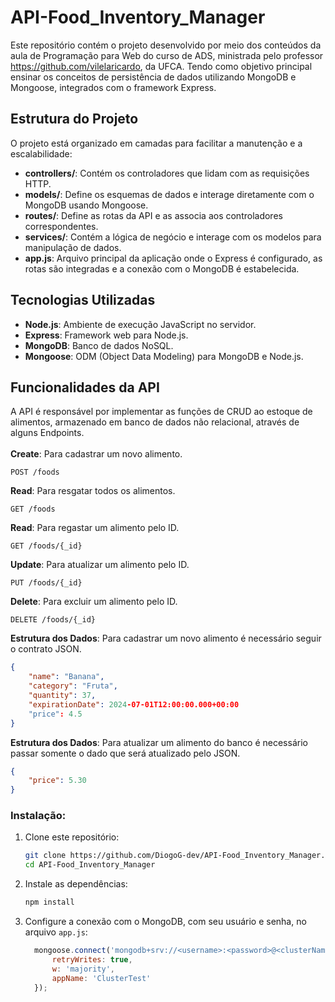 # API-Food_Inventory_Manager
Este repositório contém o projeto desenvolvido por meio dos conteúdos da aula de Programação para Web do curso de ADS, ministrada pelo professor https://github.com/vilelaricardo, da UFCA. Tendo como objetivo principal ensinar os conceitos de persistência de dados utilizando MongoDB e Mongoose, integrados com o framework Express.

## Estrutura do Projeto
O projeto está organizado em camadas para facilitar a manutenção e a escalabilidade:

- **controllers/**: Contém os controladores que lidam com as requisições HTTP.
- **models/**: Define os esquemas de dados e interage diretamente com o MongoDB usando Mongoose.
- **routes/**: Define as rotas da API e as associa aos controladores correspondentes.
- **services/**: Contém a lógica de negócio e interage com os modelos para manipulação de dados.
- **app.js**: Arquivo principal da aplicação onde o Express é configurado, as rotas são integradas e a conexão com o MongoDB é estabelecida.

## Tecnologias Utilizadas

- **Node.js**: Ambiente de execução JavaScript no servidor.
- **Express**: Framework web para Node.js.
- **MongoDB**: Banco de dados NoSQL.
- **Mongoose**: ODM (Object Data Modeling) para MongoDB e Node.js.

## Funcionalidades da API

A API é responsável por implementar as funções de CRUD ao estoque de alimentos, armazenado em banco de dados não relacional, através de alguns Endpoints.
<br><br>
**Create**: Para cadastrar um novo alimento.
```http
POST /foods
```
**Read**: Para resgatar todos os alimentos.
```http
GET /foods
```
**Read**: Para regastar um alimento pelo ID.
```http
GET /foods/{_id}
```
**Update**: Para atualizar um alimento pelo ID.
```http
PUT /foods/{_id}
```
**Delete**: Para excluir um alimento pelo ID.
```http
DELETE /foods/{_id}
```
**Estrutura dos Dados**: Para cadastrar um novo alimento é necessário seguir o contrato JSON.
```JSON
{
    "name": "Banana",
    "category": "Fruta",
    "quantity": 37,
    "expirationDate": 2024-07-01T12:00:00.000+00:00
    "price": 4.5
}
```
**Estrutura dos Dados**: Para atualizar um alimento do banco é necessário passar somente o dado que será atualizado pelo JSON.
```JSON
{
    "price": 5.30
}
```
### Instalação:

1. Clone este repositório:
   ```bash
   git clone https://github.com/DiogoG-dev/API-Food_Inventory_Manager.git
   cd API-Food_Inventory_Manager
    ```

2. Instale as dependências:
   ```bash
   npm install
   ```
3. Configure a conexão com o MongoDB, com seu usuário e senha, no arquivo `app.js`:
    ```js
      mongoose.connect('mongodb+srv://<username>:<password>@<clusterName>.uyyor32.mongodb.net', {
          retryWrites: true,
          w: 'majority',
          appName: 'ClusterTest'
      });
    ```
